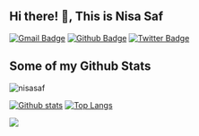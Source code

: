 ## Hi there! 👋, This is Nisa Saf
[![Gmail Badge](https://img.shields.io/badge/-nisasaff99@gmail.com-c14438?style=flat&logo=Gmail&logoColor=white&link=mailto:nisasaff99@gmail.com)](mailto:nisasaff99@gmail.com) [![Github Badge](https://img.shields.io/badge/-nisasaf-grey?style=flat&logo=github&logoColor=white&link=https://github.com/nisasaf/)](https://www.github.com/nisasaf/) [![Twitter Badge](https://img.shields.io/badge/-nisasaaff-00acee?style=flat&logo=twitter&logoColor=white&link=https://twitter.com/nisasaaff/)](https://www.twitter.com/nisasaaff/) 
## Some of my Github Stats
<p align=left> <img src=https://komarev.com/ghpvc/?username=nisasaf alt=nisasaf /> </p>

[![Github stats](https://github-readme-stats.vercel.app/api?username=nisasaf&show_icons=true&include_all_commits=true)](https://github.com/nisasaf/github-readme-stats)
[![Top Langs](https://github-readme-stats.vercel.app/api/top-langs/?username=nisasaf&layout=compact)](https://github.com/nisasaf/github-readme-stats)


<img src=https://res.cloudinary.com/practicaldev/image/fetch/s--5SXqnWZ2--/c_imagga_scale,f_auto,fl_progressive,h_420,q_66,w_1000/https://dev-to-uploads.s3.amazonaws.com/i/2ciu6mo6r9x9zyverc10.gif>
